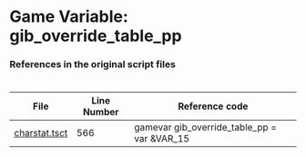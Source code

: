 # Game Variable: gib_override_table_pp
### References in the original script files

#

| File | Line Number | Reference code |
| --- | --- | --- |
| [charstat.tsct](../../../out/charstat.tsct#L566) | 566 | gamevar gib_override_table_pp = var &VAR_15 |
